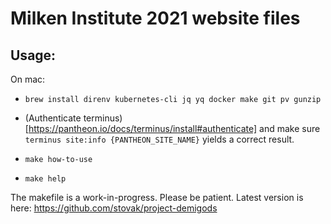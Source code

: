 # Milken Institute 2021 website files

## Usage:

On mac:

- `brew install direnv kubernetes-cli jq yq docker make git pv gunzip`

- (Authenticate terminus)[https://pantheon.io/docs/terminus/install#authenticate] and make sure `terminus site:info {PANTHEON_SITE_NAME}` yields a correct result.

- `make how-to-use`

- `make help`


The makefile is a work-in-progress. Please be patient. Latest version is here: https://github.com/stovak/project-demigods
